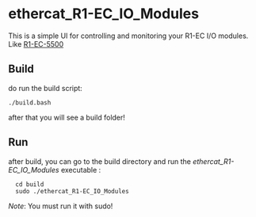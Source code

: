 # ethercat_R1-EC_IO_Modules

This is a simple UI for controlling and monitoring your R1-EC I/O modules.
Like [R1-EC-5500](https://cdn.delta-emea.com/cs/download/file/4569491_1_DELTA_IA-IPC_R1-EC5500_UM_EN_20140905.pdf)

## Build

do run the build script:

``` ./build.bash ```

after that you will see a build folder!

## Run

after build, you can go to the build directory and run the *ethercat_R1-EC_IO_Modules* executable :

``` 
  cd build 
  sudo ./ethercat_R1-EC_IO_Modules
```

*Note*: You must run it with sudo!
